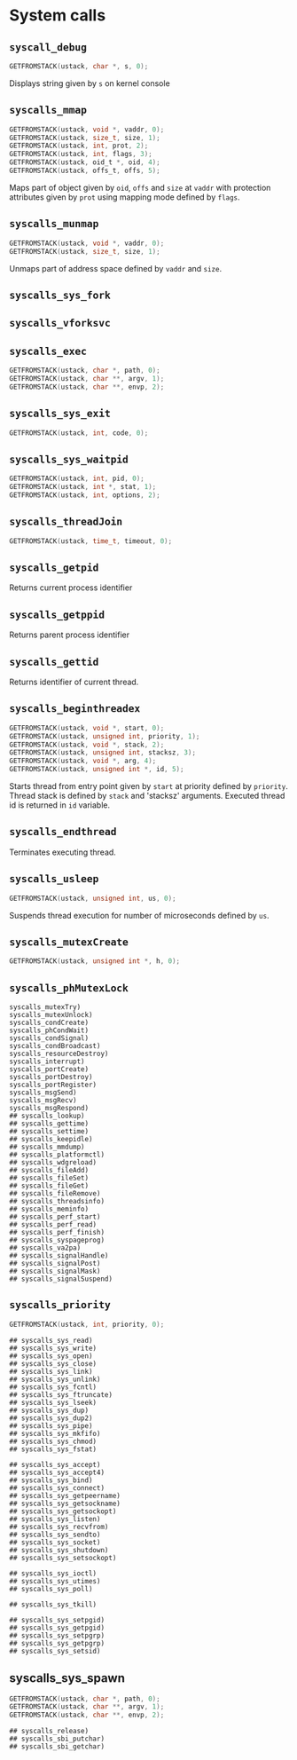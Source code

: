 # System calls

## `syscall_debug`

````C
GETFROMSTACK(ustack, char *, s, 0);
````
Displays string given by `s` on kernel console
 


## `syscalls_mmap`

````C
GETFROMSTACK(ustack, void *, vaddr, 0);
GETFROMSTACK(ustack, size_t, size, 1);
GETFROMSTACK(ustack, int, prot, 2);
GETFROMSTACK(ustack, int, flags, 3);
GETFROMSTACK(ustack, oid_t *, oid, 4);
GETFROMSTACK(ustack, offs_t, offs, 5);
````

Maps part of object given by `oid`, `offs` and `size` at `vaddr` with protection attributes given by `prot` using mapping mode defined by `flags`.

## `syscalls_munmap` 

````C
GETFROMSTACK(ustack, void *, vaddr, 0);
GETFROMSTACK(ustack, size_t, size, 1);
````
Unmaps part of address space defined by `vaddr` and `size`.

## `syscalls_sys_fork` 
## `syscalls_vforksvc`
## `syscalls_exec` 
````C
GETFROMSTACK(ustack, char *, path, 0);
GETFROMSTACK(ustack, char **, argv, 1);
GETFROMSTACK(ustack, char **, envp, 2);
````

## `syscalls_sys_exit`
````C
GETFROMSTACK(ustack, int, code, 0);
````

## `syscalls_sys_waitpid`
````C
GETFROMSTACK(ustack, int, pid, 0);
GETFROMSTACK(ustack, int *, stat, 1);
GETFROMSTACK(ustack, int, options, 2);
````

## `syscalls_threadJoin`
````C
GETFROMSTACK(ustack, time_t, timeout, 0);
````

## `syscalls_getpid`
Returns current process identifier

## `syscalls_getppid`
Returns parent process identifier

## `syscalls_gettid`
Returns identifier of current thread.

## `syscalls_beginthreadex`
````C
GETFROMSTACK(ustack, void *, start, 0);
GETFROMSTACK(ustack, unsigned int, priority, 1);
GETFROMSTACK(ustack, void *, stack, 2);
GETFROMSTACK(ustack, unsigned int, stacksz, 3);
GETFROMSTACK(ustack, void *, arg, 4);
GETFROMSTACK(ustack, unsigned int *, id, 5);
````
Starts thread from entry point given by `start` at priority defined by `priority`. Thread stack is defined by `stack` and 'stacksz' arguments. Executed thread id is returned in `id` variable.


## `syscalls_endthread`
Terminates executing thread.

## `syscalls_usleep`
````C
GETFROMSTACK(ustack, unsigned int, us, 0);
````
Suspends thread execution for number of microseconds defined by `us`. 

## `syscalls_mutexCreate`
````C
GETFROMSTACK(ustack, unsigned int *, h, 0);
````

## `syscalls_phMutexLock`

	syscalls_mutexTry) 
	syscalls_mutexUnlock) 
	syscalls_condCreate) 
	syscalls_phCondWait) 
	syscalls_condSignal) 
	syscalls_condBroadcast) 
	syscalls_resourceDestroy) 
	syscalls_interrupt) 
	syscalls_portCreate) 
	syscalls_portDestroy) 
	syscalls_portRegister) 
	syscalls_msgSend) 
	syscalls_msgRecv) 
	syscalls_msgRespond) 
	## syscalls_lookup) 
	## syscalls_gettime) 
	## syscalls_settime) 
	## syscalls_keepidle) 
	## syscalls_mmdump) 
	## syscalls_platformctl) 
	## syscalls_wdgreload) 
	## syscalls_fileAdd) 
	## syscalls_fileSet) 
	## syscalls_fileGet) 
	## syscalls_fileRemove) 
	## syscalls_threadsinfo) 
	## syscalls_meminfo) 
	## syscalls_perf_start) 
	## syscalls_perf_read) 
	## syscalls_perf_finish) 
	## syscalls_syspageprog) 
	## syscalls_va2pa) 
	## syscalls_signalHandle) 
	## syscalls_signalPost) 
	## syscalls_signalMask) 
	## syscalls_signalSuspend)

## `syscalls_priority`
````C
GETFROMSTACK(ustack, int, priority, 0);
````
	
	## syscalls_sys_read) 
	## syscalls_sys_write) 
	## syscalls_sys_open) 
	## syscalls_sys_close) 
	## syscalls_sys_link) 
	## syscalls_sys_unlink) 
	## syscalls_sys_fcntl) 
	## syscalls_sys_ftruncate) 
	## syscalls_sys_lseek) 
	## syscalls_sys_dup) 
	## syscalls_sys_dup2) 
	## syscalls_sys_pipe) 
	## syscalls_sys_mkfifo) 
	## syscalls_sys_chmod) 
	## syscalls_sys_fstat) 
	
	## syscalls_sys_accept) 
	## syscalls_sys_accept4) 
	## syscalls_sys_bind) 
	## syscalls_sys_connect) 
	## syscalls_sys_getpeername) 
	## syscalls_sys_getsockname) 
	## syscalls_sys_getsockopt) 
	## syscalls_sys_listen) 
	## syscalls_sys_recvfrom) 
	## syscalls_sys_sendto) 
	## syscalls_sys_socket) 
	## syscalls_sys_shutdown) 
	## syscalls_sys_setsockopt) 
	
	## syscalls_sys_ioctl) 
	## syscalls_sys_utimes) 
	## syscalls_sys_poll) 
	
	## syscalls_sys_tkill) 
	
	## syscalls_sys_setpgid) 
	## syscalls_sys_getpgid) 
	## syscalls_sys_setpgrp) 
	## syscalls_sys_getpgrp) 
	## syscalls_sys_setsid) 
## syscalls_sys_spawn

````C
GETFROMSTACK(ustack, char *, path, 0);
GETFROMSTACK(ustack, char **, argv, 1);
GETFROMSTACK(ustack, char **, envp, 2);
````

	## syscalls_release) 
	## syscalls_sbi_putchar) 
	## syscalls_sbi_getchar)